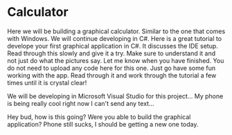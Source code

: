 # Calculator

Here we will be building a graphical calculator. Similar to the one that comes with Windows. We will continue developing in C#.
Here is a great tutorial to develope your first graphical application in C#. It discusses the IDE setup. Read through this slowly
and give it a try. Make sure to understand it and not just do what the pictures say. Let me know when you have finished. You do not
need to upload any code here for this one. Just go have some fun working with the app. Read through it and work through the tutorial
a few times until it is crystal clear!

We will be developing in Microsoft Visual Studio for this project... My phone is being really cool right now I can't send any text... 


Hey bud, how is this going? Were you able to build the graphical application? Phone still sucks, I should be getting a new one today.
